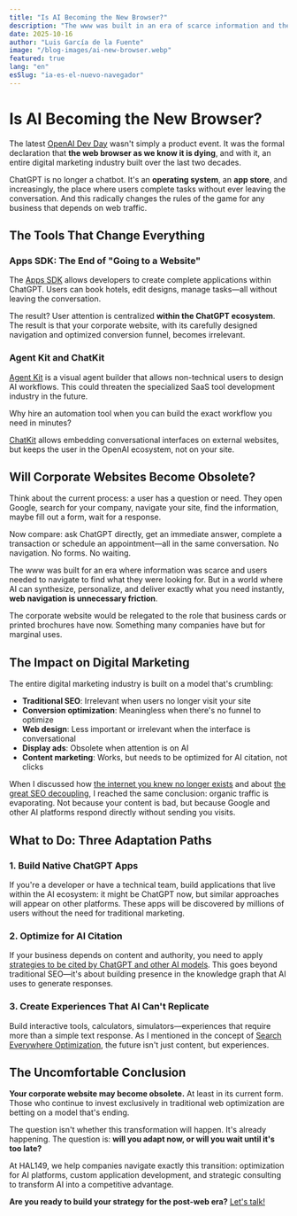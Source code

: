 ```yaml
---
title: "Is AI Becoming the New Browser?"
description: "The www was built in an era of scarce information and the need to navigate to find, but that has changed."
date: 2025-10-16
author: "Luis García de la Fuente"
image: "/blog-images/ai-new-browser.webp"
featured: true
lang: "en"
esSlug: "ia-es-el-nuevo-navegador"
---
```

# Is AI Becoming the New Browser?

The latest <a href="https://openai.com/devday/" target="_blank">OpenAI Dev Day</a> wasn't simply a product event. It was the formal declaration that **the web browser as we know it is dying**, and with it, an entire digital marketing industry built over the last two decades.

ChatGPT is no longer a chatbot. It's an **operating system**, an **app store**, and increasingly, the place where users complete tasks without ever leaving the conversation. And this radically changes the rules of the game for any business that depends on web traffic.

## The Tools That Change Everything

### Apps SDK: The End of "Going to a Website"

The <a href="https://platform.openai.com/docs/guides/apps" target="_blank" rel="nofollow">Apps SDK</a> allows developers to create complete applications within ChatGPT. Users can book hotels, edit designs, manage tasks—all without leaving the conversation.

The result? User attention is centralized **within the ChatGPT ecosystem**. The result is that your corporate website, with its carefully designed navigation and optimized conversion funnel, becomes irrelevant.

### Agent Kit and ChatKit

<a href="https://platform.openai.com/docs/guides/agent-kit" target="_blank" rel="nofollow">Agent Kit</a> is a visual agent builder that allows non-technical users to design AI workflows. This could threaten the specialized SaaS tool development industry in the future.

Why hire an automation tool when you can build the exact workflow you need in minutes?

<a href="https://platform.openai.com/docs/guides/chatkit" target="_blank" rel="nofollow">ChatKit</a> allows embedding conversational interfaces on external websites, but keeps the user in the OpenAI ecosystem, not on your site.

## Will Corporate Websites Become Obsolete?

Think about the current process: a user has a question or need. They open Google, search for your company, navigate your site, find the information, maybe fill out a form, wait for a response.

Now compare: ask ChatGPT directly, get an immediate answer, complete a transaction or schedule an appointment—all in the same conversation. No navigation. No forms. No waiting.

The www was built for an era where information was scarce and users needed to navigate to find what they were looking for. But in a world where AI can synthesize, personalize, and deliver exactly what you need instantly, **web navigation is unnecessary friction**.

The corporate website would be relegated to the role that business cards or printed brochures have now. Something many companies have but for marginal uses.

## The Impact on Digital Marketing

The entire digital marketing industry is built on a model that's crumbling:

- **Traditional SEO**: Irrelevant when users no longer visit your site
- **Conversion optimization**: Meaningless when there's no funnel to optimize
- **Web design**: Less important or irrelevant when the interface is conversational
- **Display ads**: Obsolete when attention is on AI
- **Content marketing**: Works, but needs to be optimized for AI citation, not clicks

When I discussed how <a href="/posts/internet-you-knew-no-longer-exists/" target="_blank">the internet you knew no longer exists</a> and about <a href="/posts/google-ai-overviews-seo-decoupling/" target="_blank">the great SEO decoupling</a>, I reached the same conclusion: organic traffic is evaporating. Not because your content is bad, but because Google and other AI platforms respond directly without sending you visits.

## What to Do: Three Adaptation Paths

### 1. Build Native ChatGPT Apps

If you're a developer or have a technical team, build applications that live within the AI ecosystem: it might be ChatGPT now, but similar approaches will appear on other platforms. These apps will be discovered by millions of users without the need for traditional marketing.

### 2. Optimize for AI Citation

If your business depends on content and authority, you need to apply <a href="/posts/keys-cited-chatgpt-ai-models/" target="_blank">strategies to be cited by ChatGPT and other AI models</a>. This goes beyond traditional SEO—it's about building presence in the knowledge graph that AI uses to generate responses.

### 3. Create Experiences That AI Can't Replicate

Build interactive tools, calculators, simulators—experiences that require more than a simple text response. As I mentioned in the concept of <a href="/posts/search-everywhere-optimization-seo-in-2026/" target="_blank">Search Everywhere Optimization</a>, the future isn't just content, but experiences.

## The Uncomfortable Conclusion

**Your corporate website may become obsolete.** At least in its current form. Those who continue to invest exclusively in traditional web optimization are betting on a model that's ending.

The question isn't whether this transformation will happen. It's already happening. The question is: **will you adapt now, or will you wait until it's too late?**

At HAL149, we help companies navigate exactly this transition: optimization for AI platforms, custom application development, and strategic consulting to transform AI into a competitive advantage.

**Are you ready to build your strategy for the post-web era?** <a href="#" onclick="demo.showModal(); return false;">Let's talk!</a>

